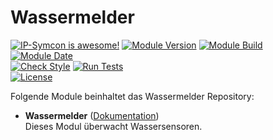 # Wassermelder

[![IP-Symcon is awesome!](https://img.shields.io/badge/IP--Symcon-5.5-blue.svg)](https://www.symcon.de)
[![Module Version](https://img.shields.io/badge/Module_Version-1.00-blue.svg)]()
[![Module Build](https://img.shields.io/badge/Module_Build-6-blue.svg)]()
[![Module Date](https://img.shields.io/badge/Module_Date-20210518-blue.svg)]()  
[![Check Style](https://github.com/ubittner/Wassermelder/workflows/Check%20Style/badge.svg)](https://github.com/ubittner/Wassermelder/actions)
[![Run Tests](https://github.com/ubittner/Wassermelder/workflows/Run%20Tests/badge.svg)](https://github.com/ubittner/Wassermelder/actions)  
[![License](https://img.shields.io/badge/License-CC%20BY--NC--SA%204.0-green.svg)](https://creativecommons.org/licenses/by-nc-sa/4.0/)

Folgende Module beinhaltet das Wassermelder Repository:

- __Wassermelder__ ([Dokumentation](Wassermelder))  
  Dieses Modul überwacht Wassersensoren.